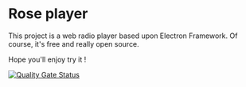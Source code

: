 # Rose player


This project is a web radio player based upon Electron Framework. 
Of course, it's free and really open source.

Hope you'll enjoy try it !


[![Quality Gate Status](https://sonarcloud.io/api/project_badges/measure?project=KhanFromChedum_RosePlayer&metric=alert_status)](https://sonarcloud.io/dashboard?id=KhanFromChedum_RosePlayer)
